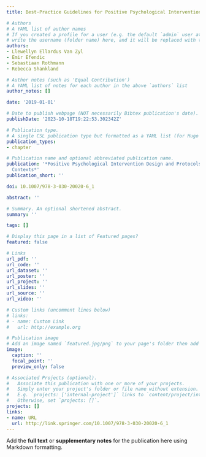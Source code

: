 ```yaml
---
title: Best-Practice Guidelines for Positive Psychological Intervention Research Design

# Authors
# A YAML list of author names
# If you created a profile for a user (e.g. the default `admin` user at `content/authors/admin/`), 
# write the username (folder name) here, and it will be replaced with their full name and linked to their profile.
authors:
- Llewellyn Ellardus Van Zyl
- Emir Efendic
- Sebastiaan Rothmann
- Rebecca Shankland

# Author notes (such as 'Equal Contribution')
# A YAML list of notes for each author in the above `authors` list
author_notes: []

date: '2019-01-01'

# Date to publish webpage (NOT necessarily Bibtex publication's date).
publishDate: '2023-10-18T19:22:53.302342Z'

# Publication type.
# A single CSL publication type but formatted as a YAML list (for Hugo requirements).
publication_types:
- chapter

# Publication name and optional abbreviated publication name.
publication: '*Positive Psychological Intervention Design and Protocols for Multi-Cultural
  Contexts*'
publication_short: ''

doi: 10.1007/978-3-030-20020-6_1

abstract: ''

# Summary. An optional shortened abstract.
summary: ''

tags: []

# Display this page in a list of Featured pages?
featured: false

# Links
url_pdf: ''
url_code: ''
url_dataset: ''
url_poster: ''
url_project: ''
url_slides: ''
url_source: ''
url_video: ''

# Custom links (uncomment lines below)
# links:
# - name: Custom Link
#   url: http://example.org

# Publication image
# Add an image named `featured.jpg/png` to your page's folder then add a caption below.
image:
  caption: ''
  focal_point: ''
  preview_only: false

# Associated Projects (optional).
#   Associate this publication with one or more of your projects.
#   Simply enter your project's folder or file name without extension.
#   E.g. `projects: ['internal-project']` links to `content/project/internal-project/index.md`.
#   Otherwise, set `projects: []`.
projects: []
links:
- name: URL
  url: http://link.springer.com/10.1007/978-3-030-20020-6_1
---
```


Add the **full text** or **supplementary notes** for the publication here using Markdown formatting.
